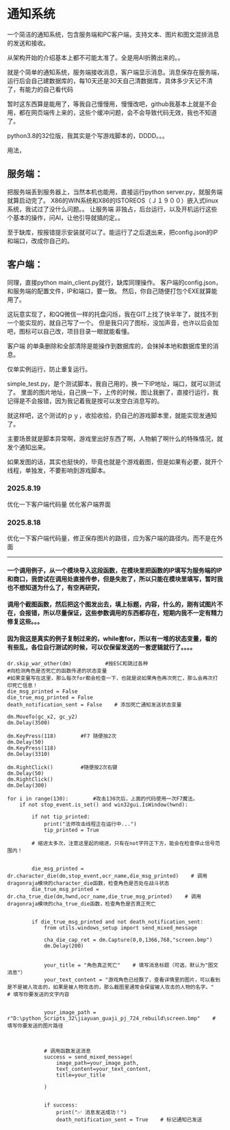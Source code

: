 # 通知系统

一个简洁的通知系统，包含服务端和PC客户端，支持文本、图片和图文混排消息的发送和接收。

从架构开始的介绍基本上都不可能太准了。全是用AI折腾出来的。。

就是个简单的通知系统，服务端接收消息，客户端显示消息。消息保存在服务端，运行后会自己建数据库的，每10天还是30天自己清数据库，具体多少天记不清了，有能力的自己看代码

暂时这东西算是能用了，等我自己慢慢用，慢慢改吧，github我基本上就是不会用，都在网页端传上来的，这些个缓冲问题，会不会导致代码无效，我也不知道了。

python3.8的32位版，我其实是个写游戏脚本的，DDDD。。。

用法，
## 服务端：
把服务端丢到服务器上，当然本机也能用，直接运行python server.py，就服务端就算启动完了。
X86的WIN系统和X86的ISTOREOS（Ｊ１９００）嵌入式linux系统，我试过了没什么问题。。
让服务端 非独占，后台运行，以及开机运行这些个基本的操作，问AI，让他引导就搞的定。。

至于缺库，按报错提示安装就可以了。能运行了之后退出来，把config.json的IP和端口，改成你自己的。

## 客户端：
同理，直接python main_client.py就行，缺库同理操作。
客户端的config.json，和服务端的配置文件，IP和端口，要一致。
然后，你自己随便打包个EXE就算能用了。

这玩意实现了，和QQ微信一样的托盘闪烁，我在GIT上找了快半年了，就找不到一个能实现的，就自己写了一个。
但是我只闪了图标，没加声音，也许以后会加吧，图标可以自己改，项目目录一眼就能看懂。


客户端 的单条删除和全部清除是能操作到数据库的，会抹掉本地和数据库里的消息。

仅单实例运行，防止重复运行。


simple_test.py，是个测试脚本，我自己用的，换一下IP地址，端口，就可以测试了。
里面的图片地址，自己换一下，上传的时候，图让我删了，直接行运行，我记得是不会报错，因为我记着我是按可以发空白消息写的。

就这样吧，这个测试的ｐｙ，收拾收拾，扔自己的游戏脚本里，就能实现发通知了。

主要场景就是脚本异常啊，游戏里出好东西了啊，人物躺了啊什么的特殊情况，就发个通知出来。

如果发图的话，其实也挺快的，毕竟也就是个游戏截图，但是如果有必要，就开个线程，单独发，不要影响到游戏脚本。



### 2025.8.19

优化一下客户端代码量
优化客户端界面

### 2025.8.18

优化一下客户端代码量，修正保存图片的路径，应为客户端的路径内。而不是在外面



--------------------------------------------------------------------------------------------------------

#### 一个调用例子，从一个模块导入这段函数，在模块里把函数的IP填写为服务端的IP和商口，我尝试在调用处直接传参，但是失败了，所以只能在模块里填写，暂时我也不想知道为什么了，有空再研究，
#### 调用个截图函数，然后把这个图发出去，填上标题，内容，什么的，刚有试图片不在，会报错，所以尽量保证，这些参数调用的东西都存在，短期内我不一定有精力修复这些。。。
#### 因为我这是真实的例子复制过来的，while套for，所以有一堆的状态变量，看的有些乱，各位自行测试的时候，可以仅保留发送的一套逻辑就行了。。。。

```
dr.skip_war_other(dm)           #按ESC和跳过各种
#向检测角色是否死亡的函数传递的状态变量
#如果变量写在这里，那么每次for都会检查一下，也就是说如果角色再次死亡，那么会再次打印死亡信息！
die_msg_printed = False
die_true_msg_printed = False
death_notification_sent = False    # 添加死亡通知发送状态变量

dm.MoveTo(gc_x2, gc_y2)
dm.Delay(3500)

dm.KeyPress(118)        #F7 随便按2次
dm.Delay(50)
dm.KeyPress(118)
dm.Delay(3310)

dm.RightClick()         #随便按2次右键
dm.Delay(50)
dm.RightClick()
dm.Delay(300)

for i in range(130):        #攻击130次后，上面的代码使用一次F7魔法。
    if not stop_event.is_set() and win32gui.IsWindow(hwnd):

        if not tip_printed:
            print("法师攻击线程正在运行中...")
            tip_printed = True

        # 缩进太多次，注意这里起的缩进，只有在not字符正下方，能会在检查停止信号范围内！


        die_msg_printed = dr.character_die(dm,stop_event,ocr_name,die_msg_printed)    # 调用dragonraja模块的character_die函数，检查角色是否处在战斗状态
        die_true_msg_printed = dr.cha_true_die(dm,hwnd,ocr_name,die_true_msg_printed)    # 调用dragonraja模块的cha_true_die函数，检查角色是否真正死亡


        if die_true_msg_printed and not death_notification_sent:
            from utils.windows_setup import send_mixed_message

            cha_die_cap_ret = dm.Capture(0,0,1366,768,"screen.bmp")
            dm.Delay(200)


            your_title = "角色真正死亡"    # 填写消息标题（可选，默认为"图文消息"）
            your_text_content = "游戏角色已经飘了，查看详情里的图片，可以看到是不是被人攻击的，如果是被人物攻击的，那么截图里通常会保留被人攻击的人物的名字。"    # 填写你要发送的文字内容


            your_image_path = r"D:\python_Scripts_32\jiayuan_guaji_pj_724_rebuild\screen.bmp"    # 填写你要发送的图片路径



            # 调用函数发送消息
            success = send_mixed_message(
                image_path=your_image_path,
                text_content=your_text_content,
                title=your_title                          

            )

                                    
            if success:
                print("✅ 消息发送成功！")
                death_notification_sent = True    # 标记通知已发送


```
